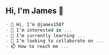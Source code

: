 <h2> Hi, I'm James 👋</h2>

```javascript
- 👋 Hi, I’m @james1507
- 👀 I’m interested in ...
- 🌱 I’m currently learning ...
- 💞️ I’m looking to collaborate on ...
- 📫 How to reach me ...
```
